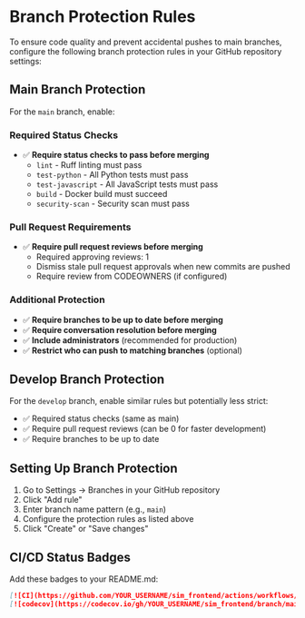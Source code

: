 # Branch Protection Rules

To ensure code quality and prevent accidental pushes to main branches, configure the following branch protection rules in your GitHub repository settings:

## Main Branch Protection

For the `main` branch, enable:

### Required Status Checks

- ✅ **Require status checks to pass before merging**
  - `lint` - Ruff linting must pass
  - `test-python` - All Python tests must pass
  - `test-javascript` - All JavaScript tests must pass
  - `build` - Docker build must succeed
  - `security-scan` - Security scan must pass

### Pull Request Requirements

- ✅ **Require pull request reviews before merging**
  - Required approving reviews: 1
  - Dismiss stale pull request approvals when new commits are pushed
  - Require review from CODEOWNERS (if configured)

### Additional Protection

- ✅ **Require branches to be up to date before merging**
- ✅ **Require conversation resolution before merging**
- ✅ **Include administrators** (recommended for production)
- ✅ **Restrict who can push to matching branches** (optional)

## Develop Branch Protection

For the `develop` branch, enable similar rules but potentially less strict:

- ✅ Required status checks (same as main)
- ✅ Require pull request reviews (can be 0 for faster development)
- ✅ Require branches to be up to date

## Setting Up Branch Protection

1. Go to Settings → Branches in your GitHub repository
2. Click "Add rule"
3. Enter branch name pattern (e.g., `main`)
4. Configure the protection rules as listed above
5. Click "Create" or "Save changes"

## CI/CD Status Badges

Add these badges to your README.md:

```markdown
[![CI](https://github.com/YOUR_USERNAME/sim_frontend/actions/workflows/ci.yml/badge.svg)](https://github.com/YOUR_USERNAME/sim_frontend/actions/workflows/ci.yml)
[![codecov](https://codecov.io/gh/YOUR_USERNAME/sim_frontend/branch/main/graph/badge.svg)](https://codecov.io/gh/YOUR_USERNAME/sim_frontend)
```
